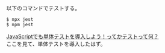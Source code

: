 

以下のコマンドでテストする。
```
$ npx jest
$ npm jest
```

[JavaScriptでも単体テストを導入しよう！ってかテストって何？](https://sbfl.net/blog/2019/01/20/javascript-unittest/)  
ここを見て、単体テストを導入したはず。
